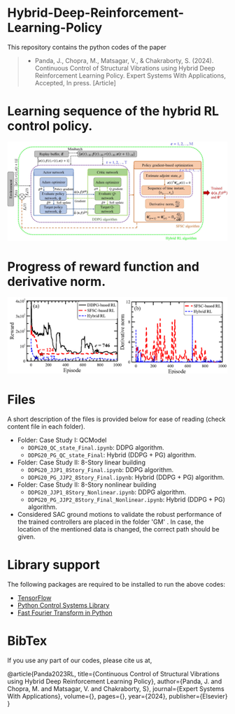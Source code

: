 # Hybrid-Deep-Reinforcement-Learning-Policy
This repository contains the python codes of the paper 
  > + Panda, J., Chopra, M., Matsagar, V., & Chakraborty, S. (2024). Continuous Control of Structural Vibrations using Hybrid Deep Reinforcement Learning Policy. Expert Systems With Applications, Accepted, In press. [Article]

# Learning sequence of the hybrid RL control policy.  
![Flowchat](Figure3.png)

# Progress of reward function and derivative norm.
![DDPG, SFSC and hybrid RL-controllers](Figure5.png)

# Files
A short description of the files is provided below for ease of reading (check content file in each folder).
+ Folder: Case Study I: QCModel
  + `DDPG20_QC_state_Final.ipynb`: DDPG algorithm.
  + `DDPG20_PG_QC_state_Final`: Hybrid (DDPG + PG) algorithm.
+ Folder: Case Study II: 8-Story linear building
  + `DDPG20_JJP1_8Story_Final.ipynb`: DDPG algorithm.
  + `DDPG20_PG_JJP2_8Story_Final.ipynb`: Hybrid (DDPG + PG) algorithm.
+ Folder: Case Study II: 8-Story nonlinear building
  + `DDPG20_JJP1_8Story_Nonlinear.ipynb`: DDPG algorithm.
  + `DDPG20_PG_JJP2_8Story_Final_Nonlinear.ipynb`: Hybrid (DDPG + PG) algorithm.
+ Considered SAC ground motions to validate the robust performance of the trained controllers are placed in the folder 'GM' . In case, the location of the mentioned data is changed, the correct path should be given.

# Library support
The following packages are required to be installed to run the above codes:
  + [TensorFlow](https://www.tensorflow.org)
  + [Python Control Systems Library](https://python-control.readthedocs.io/en/latest/matlab.html)
  + [Fast Fourier Transform in Python](https://pythonnumericalmethods.berkeley.edu/notebooks/chapter24.04-FFT-in-Python.html)

# BibTex
If you use any part of our codes, please cite us at,

@article{Panda2023RL,
  title={Continuous Control of Structural Vibrations using Hybrid Deep Reinforcement Learning Policy},
  author={Panda, J. and Chopra, M. and Matsagar, V. and Chakraborty, S},
  journal={Expert Systems With Applications},
  volume={},
  pages={},
  year={2024},
  publisher={Elsevier}
}
